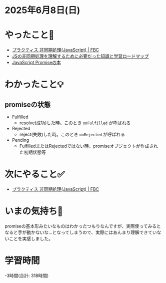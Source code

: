 # 2025年6月8日(日)

# やったこと📝

- [プラクティス 非同期処理\(JavaScript\) \| FBC](https://bootcamp.fjord.jp/practices/204)
- [JSの非同期処理を理解するために必要だった知識と学習ロードマップ](https://zenn.dev/estra/articles/js-async-programming-roadmap)
- [JavaScript Promiseの本](https://azu.github.io/promises-book/#promise-is-always-async)

# わかったこと💡

## promiseの状態

- Fulfilled
  - resolve(成功)した時。このとき `onFulfilled` が呼ばれる
- Rejected
  - reject(失敗)した時。このとき `onRejected` が呼ばれる
- Pending
  - FulfilledまたはRejectedではない時。promiseオブジェクトが作成された初期状態等
# 次にやること✅

- [プラクティス 非同期処理\(JavaScript\) \| FBC](https://bootcamp.fjord.jp/practices/204)

# いまの気持ち🫶

promiseの基本形みたいなものはわかったつもりなんですが、実際使ってみるとなると手が動かないな…となってしまうので、実際にはあんまり理解できていないことを実感しました。

# 学習時間

-3時間(合計: 318時間)
